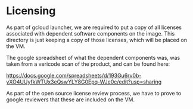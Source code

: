 # Licensing

As part of gcloud launcher, we are required to put a copy of all licenses
associated with dependent software components on the image.  This directory
is just keeping a copy of those licenses, which will be placed on the VM.

The google spreadsheet of what the dependent components was, was taken from
a vericode scan of the product, and can be found here:

https://docs.google.com/spreadsheets/d/193Gu6rv0b-yXO4UUyfkWTUx3eQswYLY8G0Epq-WJe0c/edit?usp=sharing

As part of the open source license review process, we have to prove to google
reviewers that these are included on the VM.


